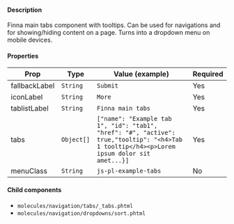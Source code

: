 #### Description

Finna main tabs component with tooltips. Can be used for navigations and for showing/hiding content on a page. Turns into a dropdown menu on mobile devices.

#### Properties

| Prop          | Type       | Value (example)                                                                                                                            | Required |
| ------------- | ---------- | ------------------------------------------------------------------------------------------------------------------------------------------ | -------- |
| fallbackLabel | `String`   | `Submit`                                                                                                                                   | Yes      |
| iconLabel     | `String`   | `More`                                                                                                                                     | Yes      |
| tablistLabel  | `String`   | `Finna main tabs`                                                                                                                          | Yes      |
| tabs          | `Object[]` | `["name": "Example tab 1", "id": "tab1", "href": "#", "active": true,"tooltip": "<h4>Tab 1 tooltip</h4><p>Lorem ipsum dolor sit amet...}]` | Yes      |
| menuClass     | `String`   | `js-pl-example-tabs`                                                                                                                       | No       |

#### Child components

- `molecules/navigation/tabs/_tabs.phtml`
- `molecules/navigation/dropdowns/sort.phtml`
